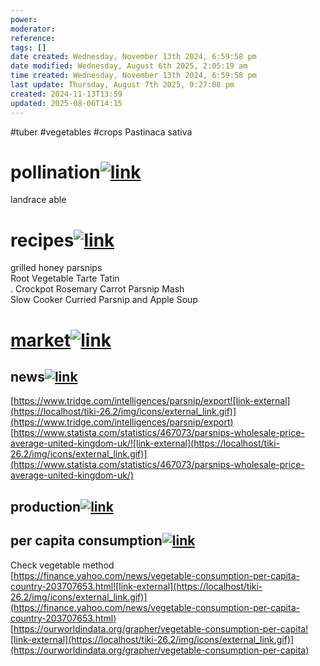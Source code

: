 ```yaml
---
power: 
moderator: 
reference: 
tags: []
date created: Wednesday, November 13th 2024, 6:59:58 pm
date modified: Wednesday, August 6th 2025, 2:05:19 am
time created: Wednesday, November 13th 2024, 6:59:58 pm
last update: Thursday, August 7th 2025, 9:27:08 pm
created: 2024-11-13T13:59
updated: 2025-08-06T14:15
---
```

#tuber #vegetables #crops 
Pastinaca sativa
# pollination[![link](https://localhost/tiki-26.2/img/icons/link.png)](https://localhost/tiki-26.2/tiki-index.php?page=Pastinaca-sativa#pollination)

landrace able

# recipes[![link](https://localhost/tiki-26.2/img/icons/link.png)](https://localhost/tiki-26.2/tiki-index.php?page=Pastinaca-sativa#recipes)

grilled honey parsnips  
Root Vegetable Tarte Tatin  
. Crockpot Rosemary Carrot Parsnip Mash  
Slow Cooker Curried Parsnip and Apple Soup

# [market](https://localhost/tiki-26.2/tiki-editpage.php?page=market "Create page: market")[![link](https://localhost/tiki-26.2/img/icons/link.png)](https://localhost/tiki-26.2/tiki-index.php?page=Pastinaca-sativa#market)

## news[![link](https://localhost/tiki-26.2/img/icons/link.png)](https://localhost/tiki-26.2/tiki-index.php?page=Pastinaca-sativa#news)

[https://www.tridge.com/intelligences/parsnip/export![link-external](https://localhost/tiki-26.2/img/icons/external_link.gif)](https://www.tridge.com/intelligences/parsnip/export)  
[https://www.statista.com/statistics/467073/parsnips-wholesale-price-average-united-kingdom-uk/![link-external](https://localhost/tiki-26.2/img/icons/external_link.gif)](https://www.statista.com/statistics/467073/parsnips-wholesale-price-average-united-kingdom-uk/)

## production[![link](https://localhost/tiki-26.2/img/icons/link.png)](https://localhost/tiki-26.2/tiki-index.php?page=Pastinaca-sativa#production)

## per capita consumption[![link](https://localhost/tiki-26.2/img/icons/link.png)](https://localhost/tiki-26.2/tiki-index.php?page=Pastinaca-sativa#per_capita_consumption)

Check vegetable method  
[https://finance.yahoo.com/news/vegetable-consumption-per-capita-country-203707653.html![link-external](https://localhost/tiki-26.2/img/icons/external_link.gif)](https://finance.yahoo.com/news/vegetable-consumption-per-capita-country-203707653.html)  
[https://ourworldindata.org/grapher/vegetable-consumption-per-capita![link-external](https://localhost/tiki-26.2/img/icons/external_link.gif)](https://ourworldindata.org/grapher/vegetable-consumption-per-capita)